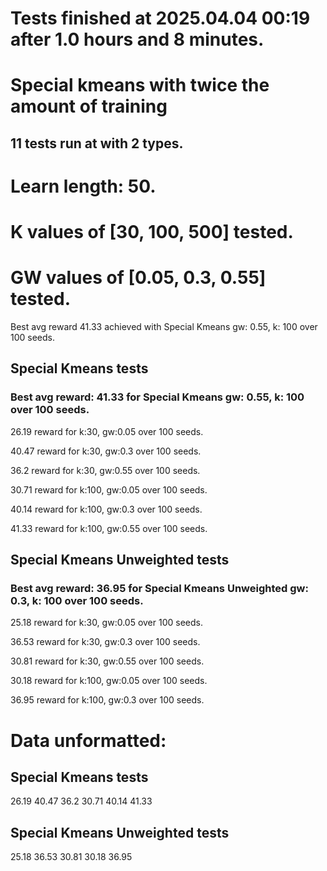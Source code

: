 # Tests finished at 2025.04.04 00:19 after 1.0 hours and 8 minutes.
# Special kmeans with twice the amount of training
## 11 tests run at with 2 types.
# Learn length: 50.
# K values of [30, 100, 500] tested.
# GW values of [0.05, 0.3, 0.55] tested.

Best avg reward 41.33 achieved with Special Kmeans gw: 0.55, k: 100 over 100 seeds.


## Special Kmeans tests
### Best avg reward: 41.33 for Special Kmeans gw: 0.55, k: 100 over 100 seeds.

26.19 reward for k:30, gw:0.05 over 100 seeds.

40.47 reward for k:30, gw:0.3 over 100 seeds.

36.2 reward for k:30, gw:0.55 over 100 seeds.

30.71 reward for k:100, gw:0.05 over 100 seeds.

40.14 reward for k:100, gw:0.3 over 100 seeds.

41.33 reward for k:100, gw:0.55 over 100 seeds.


## Special Kmeans Unweighted tests
### Best avg reward: 36.95 for Special Kmeans Unweighted gw: 0.3, k: 100 over 100 seeds.

25.18 reward for k:30, gw:0.05 over 100 seeds.

36.53 reward for k:30, gw:0.3 over 100 seeds.

30.81 reward for k:30, gw:0.55 over 100 seeds.

30.18 reward for k:100, gw:0.05 over 100 seeds.

36.95 reward for k:100, gw:0.3 over 100 seeds.


# Data unformatted:



## Special Kmeans tests
26.19
40.47
36.2
30.71
40.14
41.33

## Special Kmeans Unweighted tests
25.18
36.53
30.81
30.18
36.95
